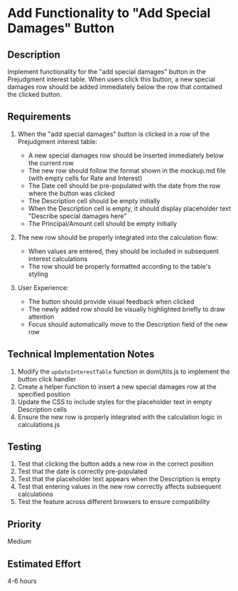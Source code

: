 # Add Functionality to "Add Special Damages" Button

## Description
Implement functionality for the "add special damages" button in the Prejudgment interest table. When users click this button, a new special damages row should be added immediately below the row that contained the clicked button.

## Requirements

1. When the "add special damages" button is clicked in a row of the Prejudgment interest table:
   - A new special damages row should be inserted immediately below the current row
   - The new row should follow the format shown in the mockup.md file (with empty cells for Rate and Interest)
   - The Date cell should be pre-populated with the date from the row where the button was clicked
   - The Description cell should be empty initially
   - When the Description cell is empty, it should display placeholder text "Describe special damages here"
   - The Principal/Amount cell should be empty initially

2. The new row should be properly integrated into the calculation flow:
   - When values are entered, they should be included in subsequent interest calculations
   - The row should be properly formatted according to the table's styling

3. User Experience:
   - The button should provide visual feedback when clicked
   - The newly added row should be visually highlighted briefly to draw attention
   - Focus should automatically move to the Description field of the new row

## Technical Implementation Notes

1. Modify the `updateInterestTable` function in domUtils.js to implement the button click handler
2. Create a helper function to insert a new special damages row at the specified position
3. Update the CSS to include styles for the placeholder text in empty Description cells
4. Ensure the new row is properly integrated with the calculation logic in calculations.js

## Testing

1. Test that clicking the button adds a new row in the correct position
2. Test that the date is correctly pre-populated
3. Test that the placeholder text appears when the Description is empty
4. Test that entering values in the new row correctly affects subsequent calculations
5. Test the feature across different browsers to ensure compatibility

## Priority
Medium

## Estimated Effort
4-6 hours
